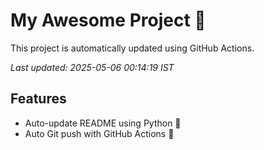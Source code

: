 # My Awesome Project 🚀

This project is automatically updated using GitHub Actions.

_Last updated: 2025-05-06 00:14:19 IST_

## Features
- Auto-update README using Python 🐍
- Auto Git push with GitHub Actions 🤖
